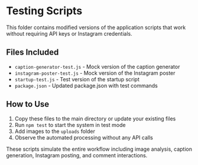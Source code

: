 # Testing Scripts

This folder contains modified versions of the application scripts that work without requiring API keys or Instagram credentials.

## Files Included

- `caption-generator-test.js` - Mock version of the caption generator
- `instagram-poster-test.js` - Mock version of the Instagram poster
- `startup-test.js` - Test version of the startup script
- `package.json` - Updated package.json with test commands

## How to Use

1. Copy these files to the main directory or update your existing files
2. Run `npm test` to start the system in test mode
3. Add images to the `uploads` folder
4. Observe the automated processing without any API calls

These scripts simulate the entire workflow including image analysis, caption generation, Instagram posting, and comment interactions.
